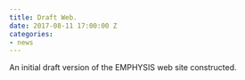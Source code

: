 ```yaml
---
title: Draft Web.
date: 2017-08-11 17:00:00 Z
categories:
- news
---
```


An initial draft version of the EMPHYSIS web site constructed.

